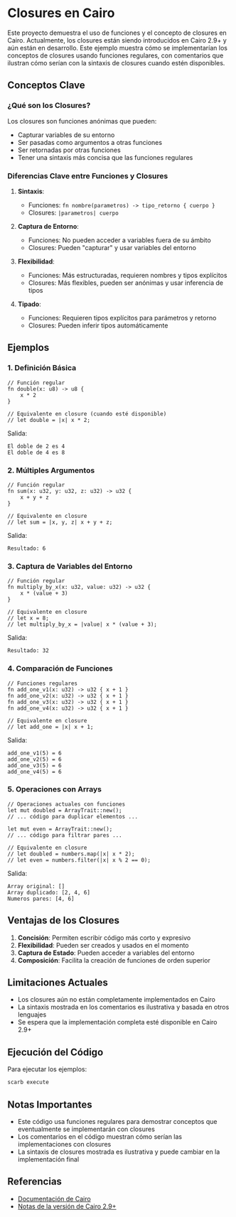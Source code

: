 # Closures en Cairo

Este proyecto demuestra el uso de funciones y el concepto de closures en Cairo. Actualmente, los closures están siendo introducidos en Cairo 2.9+ y aún están en desarrollo. Este ejemplo muestra cómo se implementarían los conceptos de closures usando funciones regulares, con comentarios que ilustran cómo serían con la sintaxis de closures cuando estén disponibles.

## Conceptos Clave

### ¿Qué son los Closures?

Los closures son funciones anónimas que pueden:

- Capturar variables de su entorno
- Ser pasadas como argumentos a otras funciones
- Ser retornadas por otras funciones
- Tener una sintaxis más concisa que las funciones regulares

### Diferencias Clave entre Funciones y Closures

1. **Sintaxis**:

   - Funciones: `fn nombre(parametros) -> tipo_retorno { cuerpo }`
   - Closures: `|parametros| cuerpo`

2. **Captura de Entorno**:

   - Funciones: No pueden acceder a variables fuera de su ámbito
   - Closures: Pueden "capturar" y usar variables del entorno

3. **Flexibilidad**:

   - Funciones: Más estructuradas, requieren nombres y tipos explícitos
   - Closures: Más flexibles, pueden ser anónimas y usar inferencia de tipos

4. **Tipado**:
   - Funciones: Requieren tipos explícitos para parámetros y retorno
   - Closures: Pueden inferir tipos automáticamente

## Ejemplos

### 1. Definición Básica

```cairo
// Función regular
fn double(x: u8) -> u8 {
    x * 2
}

// Equivalente en closure (cuando esté disponible)
// let double = |x| x * 2;
```

Salida:

```
El doble de 2 es 4
El doble de 4 es 8
```

### 2. Múltiples Argumentos

```cairo
// Función regular
fn sum(x: u32, y: u32, z: u32) -> u32 {
    x + y + z
}

// Equivalente en closure
// let sum = |x, y, z| x + y + z;
```

Salida:

```
Resultado: 6
```

### 3. Captura de Variables del Entorno

```cairo
// Función regular
fn multiply_by_x(x: u32, value: u32) -> u32 {
    x * (value + 3)
}

// Equivalente en closure
// let x = 8;
// let multiply_by_x = |value| x * (value + 3);
```

Salida:

```
Resultado: 32
```

### 4. Comparación de Funciones

```cairo
// Funciones regulares
fn add_one_v1(x: u32) -> u32 { x + 1 }
fn add_one_v2(x: u32) -> u32 { x + 1 }
fn add_one_v3(x: u32) -> u32 { x + 1 }
fn add_one_v4(x: u32) -> u32 { x + 1 }

// Equivalente en closure
// let add_one = |x| x + 1;
```

Salida:

```
add_one_v1(5) = 6
add_one_v2(5) = 6
add_one_v3(5) = 6
add_one_v4(5) = 6
```

### 5. Operaciones con Arrays

```cairo
// Operaciones actuales con funciones
let mut doubled = ArrayTrait::new();
// ... código para duplicar elementos ...

let mut even = ArrayTrait::new();
// ... código para filtrar pares ...

// Equivalente en closure
// let doubled = numbers.map(|x| x * 2);
// let even = numbers.filter(|x| x % 2 == 0);
```

Salida:

```
Array original: []
Array duplicado: [2, 4, 6]
Numeros pares: [4, 6]
```

## Ventajas de los Closures

1. **Concisión**: Permiten escribir código más corto y expresivo
2. **Flexibilidad**: Pueden ser creados y usados en el momento
3. **Captura de Estado**: Pueden acceder a variables del entorno
4. **Composición**: Facilita la creación de funciones de orden superior

## Limitaciones Actuales

- Los closures aún no están completamente implementados en Cairo
- La sintaxis mostrada en los comentarios es ilustrativa y basada en otros lenguajes
- Se espera que la implementación completa esté disponible en Cairo 2.9+

## Ejecución del Código

Para ejecutar los ejemplos:

```bash
scarb execute
```

## Notas Importantes

- Este código usa funciones regulares para demostrar conceptos que eventualmente se implementarán con closures
- Los comentarios en el código muestran cómo serían las implementaciones con closures
- La sintaxis de closures mostrada es ilustrativa y puede cambiar en la implementación final

## Referencias

- [Documentación de Cairo](https://docs.cairo-lang.org/)
- [Notas de la versión de Cairo 2.9+](https://github.com/starkware-libs/cairo/releases)
